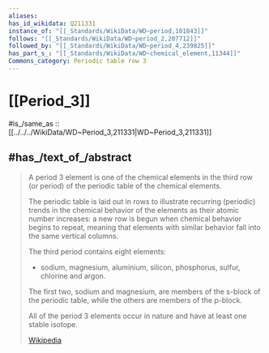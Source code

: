 ```yaml
---
aliases:
has_id_wikidata: Q211331
instance_of: "[[_Standards/WikiData/WD~period,101843]]"
follows: "[[_Standards/WikiData/WD~period_2,207712]]"
followed_by: "[[_Standards/WikiData/WD~period_4,239825]]"
has_part_s_: "[[_Standards/WikiData/WD~chemical_element,11344]]"
Commons_category: Periodic table row 3
---
```


# [[Period_3]] 

#is_/same_as :: [[../../../WikiData/WD~Period_3,211331|WD~Period_3,211331]]  

## #has_/text_of_/abstract  

> A period 3 element is one of the chemical elements 
> in the third row (or period) of the periodic table of the chemical elements. 
> 
> The periodic table is laid out in rows to illustrate recurring (periodic) 
> trends in the chemical behavior of the elements as their atomic number increases: 
> a new row is begun when chemical behavior begins to repeat, 
> meaning that elements with similar behavior fall into the same vertical columns. 
> 
> The third period contains eight elements: 
> - sodium, magnesium, aluminium, silicon, phosphorus, sulfur, chlorine and argon. 
> 
> The first two, sodium and magnesium, are members of the s-block of the periodic table, 
> while the others are members of the p-block. 
> 
> All of the period 3 elements occur in nature and have at least one stable isotope.
>
> [Wikipedia](https://en.wikipedia.org/wiki/Period%203%20element) 


